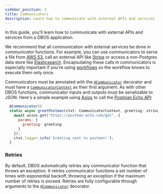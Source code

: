 ```yaml
---
sidebar_position: 3
title: Communicators
description: Learn how to communicate with external APIs and services
---
```


In this guide, you'll learn how to communicate with external APIs and services from a DBOS application.

We recommend that all communication with external services be done in _communicator_ functions.
For example, you can use communicators to serve a file from [AWS S3](https://aws.amazon.com/s3/), call an external API like [Stripe](https://stripe.com/) or access a non-Postgres data store like [Elasticsearch](https://www.elastic.co/elasticsearch/).
Encapsulating these calls in communicators is especially important if you're using [workflows](./workflow-tutorial) so the workflow knows to execute them only once.

Communicators must be annotated with the [`@Communicator`](../api-reference/decorators#communicator) decorator and must have a [`CommunicatorContext`](../api-reference/contexts#communicatorcontext) as their first argument.
As with other DBOS functions, communicator inputs and outputs must be serializable to JSON.
Here's a simple example using [Axios](https://axios-http.com/docs/intro) to call the [Postman Echo API](https://learning.postman.com/docs/developer/echo-api/):


```javascript
  @Communicator()
  static async greetPostman(ctxt: CommunicatorContext, greeting: string) {
    await axios.get("https://postman-echo.com/get", {
      params: {
        greeting: greeting
      }
    });
    ctxt.logger.info(`Greeting sent to postman!`);
  }
```

### Retries

By default, DBOS automatically retries any communicator function that throws an exception.
It retries communicator functions a set number of times with exponential backoff, throwing an exception if the maximum number of retries is exceed.
Retries are fully configurable through arguments to the [`@Communicator`](../api-reference/decorators#communicator) decorator.
